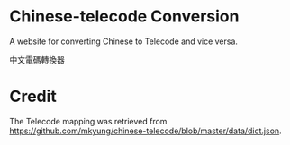 # Chinese-telecode Conversion
A website for converting Chinese to Telecode and vice versa.

中文電碼轉換器

# Credit
The Telecode mapping was retrieved from https://github.com/mkyung/chinese-telecode/blob/master/data/dict.json.